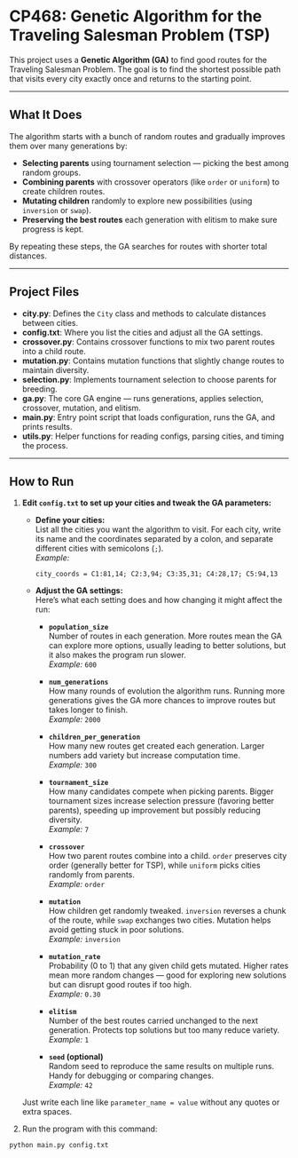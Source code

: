 # CP468: Genetic Algorithm for the Traveling Salesman Problem (TSP)

This project uses a **Genetic Algorithm (GA)** to find good routes for the Traveling Salesman Problem. The goal is to find the shortest possible path that visits every city exactly once and returns to the starting point.

---

## What It Does

The algorithm starts with a bunch of random routes and gradually improves them over many generations by:

- **Selecting parents** using tournament selection — picking the best among random groups.  
- **Combining parents** with crossover operators (like `order` or `uniform`) to create children routes.  
- **Mutating children** randomly to explore new possibilities (using `inversion` or `swap`).  
- **Preserving the best routes** each generation with elitism to make sure progress is kept.

By repeating these steps, the GA searches for routes with shorter total distances.

---

## Project Files

- **city.py**: Defines the `City` class and methods to calculate distances between cities.  
- **config.txt**: Where you list the cities and adjust all the GA settings.  
- **crossover.py**: Contains crossover functions to mix two parent routes into a child route.  
- **mutation.py**: Contains mutation functions that slightly change routes to maintain diversity.  
- **selection.py**: Implements tournament selection to choose parents for breeding.  
- **ga.py**: The core GA engine — runs generations, applies selection, crossover, mutation, and elitism.  
- **main.py**: Entry point script that loads configuration, runs the GA, and prints results.  
- **utils.py**: Helper functions for reading configs, parsing cities, and timing the process.

---

## How to Run

1. **Edit `config.txt` to set up your cities and tweak the GA parameters:**

   - **Define your cities:**  
     List all the cities you want the algorithm to visit. For each city, write its name and the coordinates separated by a colon, and separate different cities with semicolons (`;`).  
     *Example:*  
     ```
     city_coords = C1:81,14; C2:3,94; C3:35,31; C4:28,17; C5:94,13
     ```

   - **Adjust the GA settings:**  
     Here’s what each setting does and how changing it might affect the run:

     - **`population_size`**  
       Number of routes in each generation. More routes mean the GA can explore more options, usually leading to better solutions, but it also makes the program run slower.  
       *Example:* `600`

     - **`num_generations`**  
       How many rounds of evolution the algorithm runs. Running more generations gives the GA more chances to improve routes but takes longer to finish.  
       *Example:* `2000`

     - **`children_per_generation`**  
       How many new routes get created each generation. Larger numbers add variety but increase computation time.  
       *Example:* `300`

     - **`tournament_size`**  
       How many candidates compete when picking parents. Bigger tournament sizes increase selection pressure (favoring better parents), speeding up improvement but possibly reducing diversity.  
       *Example:* `7`

     - **`crossover`**  
       How two parent routes combine into a child. `order` preserves city order (generally better for TSP), while `uniform` picks cities randomly from parents.  
       *Example:* `order`

     - **`mutation`**  
       How children get randomly tweaked. `inversion` reverses a chunk of the route, while `swap` exchanges two cities. Mutation helps avoid getting stuck in poor solutions.  
       *Example:* `inversion`

     - **`mutation_rate`**  
       Probability (0 to 1) that any given child gets mutated. Higher rates mean more random changes — good for exploring new solutions but can disrupt good routes if too high.  
       *Example:* `0.30`

     - **`elitism`**  
       Number of the best routes carried unchanged to the next generation. Protects top solutions but too many reduce variety.  
       *Example:* `1`

     - **`seed` (optional)**  
       Random seed to reproduce the same results on multiple runs. Handy for debugging or comparing changes.  
       *Example:* `42`

   Just write each line like `parameter_name = value` without any quotes or extra spaces.

2. Run the program with this command:

```bash
python main.py config.txt